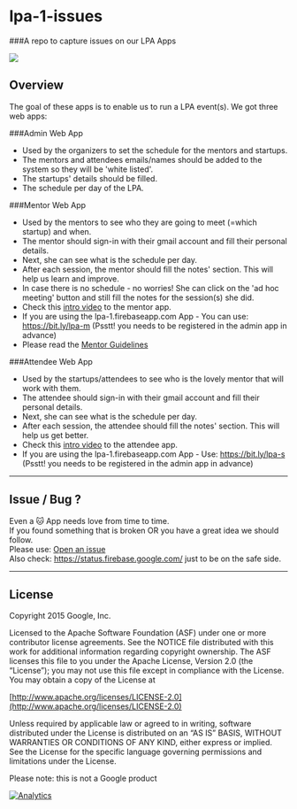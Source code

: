 # lpa-1-issues
###A repo to capture issues on our LPA Apps

![](https://developers.google.com/startups/images/logo-launch.svg)
## Overview

The goal of these apps is to enable us to run a LPA event(s).
We got three web apps:

###Admin Web App 
  * Used by the organizers to set the schedule for the mentors and startups. 
  * The mentors and attendees emails/names should be added to the system so they will be 'white listed'.
  * The startups' details should be filled.
  * The schedule per day of the LPA.

###Mentor Web App
  * Used by the mentors to see who they are going to meet (=which startup) and when.
  * The mentor should sign-in with their gmail account and fill their personal details.
  * Next, she can see what is the schedule per day.
  * After each session, the mentor should fill the notes' section. This will help us learn and improve.
  * In case there is no schedule - no worries! She can click on the 'ad hoc meeting' button and still fill the notes for the session(s) she did.
  * Check this [intro video](https://youtu.be/trJcLl413hg) to the mentor app.
  * If you are using the lpa-1.firebaseapp.com App - You can use: https://bit.ly/lpa-m (Psstt! you needs to be registered in the admin app in advance)
  * Please read the [Mentor Guidelines](https://github.com/greenido/lpa-1-issues/blob/master/mentors-guidelines.md)


###Attendee Web App
  * Used by the startups/attendees to see who is the lovely mentor that will work with them.
  * The attendee should sign-in with their gmail account and fill their personal details.
  * Next, she can see what is the schedule per day.
  * After each session, the attendee should fill the notes' section. This will help us get better.
  * Check this [intro video](https://youtu.be/psdF_o25dJc) to the attendee app.
  * If you are using the lpa-1.firebaseapp.com App - Use: https://bit.ly/lpa-s (Psstt! you needs to be registered in the admin app in advance)

-----

## Issue / Bug ?
Even a 🐱 App needs love from time to time.<br>
If you found something that is broken OR you have a great idea we should follow.<br>
Please use: [Open an issue](https://github.com/greenido/lpa-1-issues/issues)
<br>Also check: https://status.firebase.google.com/ just to be on the safe side.

-----
## License

Copyright 2015 Google, Inc.

Licensed to the Apache Software Foundation (ASF) under one or more contributor license agreements. See the NOTICE file distributed with this work for additional information regarding copyright ownership. The ASF licenses this file to you under the Apache License, Version 2.0 (the “License”); you may not use this file except in compliance with the License. You may obtain a copy of the License at

[http://www.apache.org/licenses/LICENSE-2.0](http://www.apache.org/licenses/LICENSE-2.0)

Unless required by applicable law or agreed to in writing, software distributed under the License is distributed on an “AS IS” BASIS, WITHOUT WARRANTIES OR CONDITIONS OF ANY KIND, either express or implied. See the License for the specific language governing permissions and limitations under the License.

Please note: this is not a Google product

[![Analytics](https://ga-beacon.appspot.com/UA-65622529-1/LPA-1-issues/)](https://github.com/igrigorik/ga-beacon)
